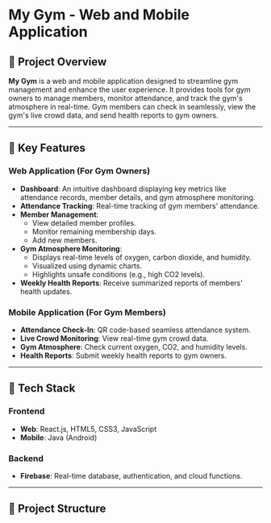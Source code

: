 # My Gym - Web and Mobile Application

## 🚀 Project Overview
**My Gym** is a web and mobile application designed to streamline gym management and enhance the user experience. It provides tools for gym owners to manage members, monitor attendance, and track the gym's atmosphere in real-time. Gym members can check in seamlessly, view the gym's live crowd data, and send health reports to gym owners.

---

## 🌟 Key Features
### Web Application (For Gym Owners)
- **Dashboard**: An intuitive dashboard displaying key metrics like attendance records, member details, and gym atmosphere monitoring.
- **Attendance Tracking**: Real-time tracking of gym members' attendance.
- **Member Management**: 
  - View detailed member profiles.
  - Monitor remaining membership days.
  - Add new members.
- **Gym Atmosphere Monitoring**:
  - Displays real-time levels of oxygen, carbon dioxide, and humidity.
  - Visualized using dynamic charts.
  - Highlights unsafe conditions (e.g., high CO2 levels).
- **Weekly Health Reports**: Receive summarized reports of members' health updates.
  
### Mobile Application (For Gym Members)
- **Attendance Check-In**: QR code-based seamless attendance system.
- **Live Crowd Monitoring**: View real-time gym crowd data.
- **Gym Atmosphere**: Check current oxygen, CO2, and humidity levels.
- **Health Reports**: Submit weekly health reports to gym owners.

---

## 🔧 Tech Stack
### Frontend
- **Web**: React.js, HTML5, CSS3, JavaScript
- **Mobile**: Java (Android)

### Backend
- **Firebase**: Real-time database, authentication, and cloud functions.

---

## 📂 Project Structure

